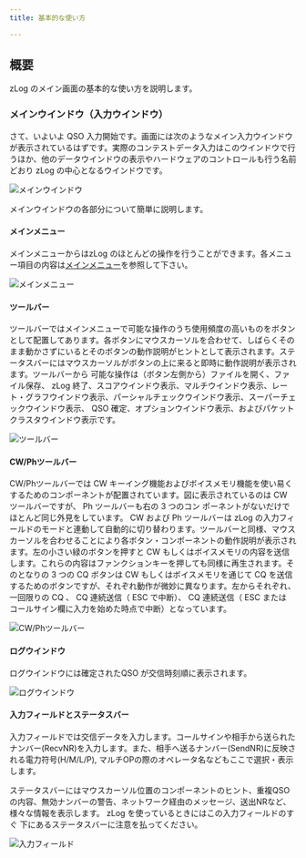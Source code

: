 ```yaml
---
title: 基本的な使い方

---
```

## 概要

zLog のメイン画面の基本的な使い方を説明します。

### メインウインドウ（入力ウインドウ）

さて、いよいよ QSO 入力開始です。画面には次のようなメイン入力ウインドウが表示されているはずです。実際のコンテストデータ入力はこのウインドウで行うほか、他のデータウインドウの表示やハードウェアのコントロールも行う名前どおり zLog の中心となるウインドウです。

![メインウインドウ](https://use.zlog.org/images/zlog.png)

メインウインドウの各部分について簡単に説明します。

#### メインメニュー

メインメニューからはzLog のほとんどの操作を行うことができます。各メニュー項目の内容は[メインメニュー](%E3%83%A1%E3%82%A4%E3%83%B3%E3%83%A1%E3%83%8B%E3%83%A5%E3%83%BC)を参照して下さい。

![メインメニュー](https://use.zlog.org/images/zlog_mainmenu.jpg)

#### ツールバー

ツールバーではメインメニューで可能な操作のうち使用頻度の高いものをボタンとして配置してあります。各ボタンにマウスカーソルを合わせて、しばらくそのまま動かさずにいるとそのボタンの動作説明がヒントとして表示されます。ステータスバーにはマウスカーソルがボタンの上に来ると即時に動作説明が表示されます。ツールバーから 可能な操作は（ボタン左側から）ファイルを開く、ファイル保存、 zLog 終了、スコアウインドウ表示、マルチウインドウ表示、レート・グラフウインドウ表示、パーシャルチェックウインドウ表示、スーパーチェックウインドウ表示、 QSO 確定、オプションウインドウ表示、およびパケットクラスタウインドウ表示です。

![ツールバー](https://use.zlog.org/images/zlog_toolbar.jpg)

#### CW/Phツールバー

CW/Phツールバーでは CW キーイング機能およびボイスメモリ機能を使い易くするためのコンポーネントが配置されています。図に表示されているのは CW ツールバーですが、 Ph ツールバーも右の 3 つのコン ポーネントがないだけでほとんど同じ外見をしています。 CW および Ph ツールバーは zLog の入力フィールドのモードと連動して自動的に切り替わります。ツールバーと同様、マウスカーソルを合わせることにより各ボタン・コンポーネントの動作説明が表示されます。左の小さい緑のボタンを押すと CW もしくはボイスメモリの内容を送信します。これらの内容はファンクションキーを押しても同様に再生されます。そのとなりの 3 つの CQ ボタンは CW もしくはボイスメモリを通じて CQ を送信するためのボタンですが、それぞれ動作が微妙に異なります。左からそれぞれ、一回限りの CQ 、 CQ 連続送信（ ESC で中断）、 CQ 連続送信（ ESC または コールサイン欄に入力を始めた時点で中断）となっています。

![CW/Phツールバー](https://use.zlog.org/images/zlog_cwphtoolbar.jpg)

#### ログウインドウ

ログウインドウには確定されたQSO が交信時刻順に表示されます。

![ログウインドウ](https://use.zlog.org/images/zlog_logwindow.jpg)

#### 入力フィールドとステータスバー

入力フィールドでは交信データを入力します。コールサインや相手から送られたナンバー(RecvNR)を入力します。また、相手へ送るナンバー(SendNR)に反映される電力符号(H/M/L/P), マルチOPの際のオペレータ名などもここで選択・表示します。

ステータスバーにはマウスカーソル位置のコンポーネントのヒント、重複QSO の内容、無効ナンバーの警告、ネットワーク経由のメッセージ、送出NRなど、様々な情報を表示します。 zLog を使っているときにはこの入力フィールドのすぐ 下にあるステータスバーに注意を払ってください。

![入力フィールド](https://use.zlog.org/images/zlog_inputfield.jpg)
